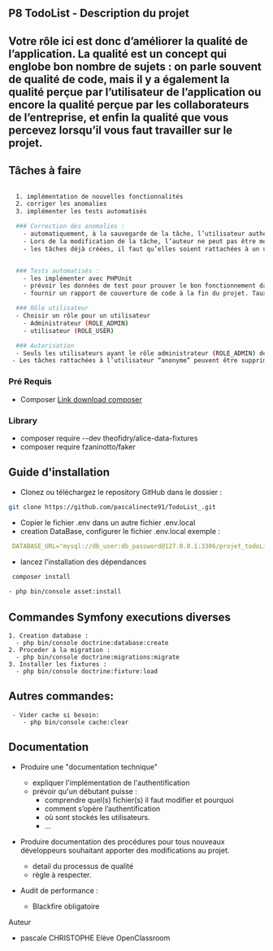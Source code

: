 ## P8 TodoList   -  Description du projet


## Votre rôle ici est donc d’améliorer la qualité de l’application. La qualité est un concept qui englobe bon nombre de sujets : on parle souvent de qualité de code, mais il y a également la qualité perçue par l’utilisateur de l’application ou encore la qualité perçue par les collaborateurs de l’entreprise, et enfin la qualité que vous percevez lorsqu’il vous faut travailler sur le projet.


  ## Tâches à faire  
```sh

  1. implémentation de nouvelles fonctionnalités 
  2. corriger les anomalies 
  3. implémenter les tests automatisés

  ### Correction des anomalies :
    - automatiquement, à la sauvegarde de la tâche, l’utilisateur authentifié soit rattaché à la tâche nouvellement créée.
    - Lors de la modification de la tâche, l’auteur ne peut pas être modifié.
    - les tâches déjà créées, il faut qu’elles soient rattachées à un utilisateur “anonyme”.


  ### Tests automatisés :
    - les implémenter avec PHPUnit
    - prévoir les données de test pour prouver le bon fonctionnement dans les    cas explicités ici.
    - fournir un rapport de couverture de code à la fin du projet. Taux de couverture supérieur à 70%.

  ### Rôle utilisateur
  - Choisir un rôle pour un utilisateur
    - Administrateur (ROLE_ADMIN)
    - utilisateur (ROLE_USER)

  ### Autorisation
  - Seuls les utilisateurs ayant le rôle administrateur (ROLE_ADMIN) doivent pouvoir accéder aux pages de gestion des utilisateurs.
 - Les tâches rattachées à l’utilisateur “anonyme” peuvent être supprimées uniquement par les utilisateurs ayant le rôle administrateur (ROLE_ADMIN).
```
### Pré Requis

  
  - Composer [Link download composer](https://getcomposer.org/download/)

### Library
  - composer require --dev theofidry/alice-data-fixtures
  - composer require fzaninotto/faker


##  Guide d'installation

  - Clonez ou téléchargez le repository GitHub dans le dossier :
  ```sh
  git clone https://github.com/pascalinecte91/TodoList_.git
  ```

  - Copier le fichier .env dans un autre fichier .env.local
  - creation DataBase, configurer le fichier .env.local exemple :
  ```yaml
   DATABASE_URL="mysql://db_user:db_password@127.0.0.1:3306/projet_todoList?serverVersion=5.7"
  ```
  - lancez l'installation des dépendances
  ```sh
   composer install
   
  - php bin/console asset:install
  ```

## Commandes Symfony executions diverses
  ```
  1. Creation database : 
    - php bin/console doctrine:database:create
  2. Proceder à la migration : 
    - php bin/console doctrine:migrations:migrate
  3. Installer les fixtures :
    - php bin/console doctrine:fixture:load
```

## Autres commandes:
```
 - Vider cache si besoin:
    - php bin/console cache:clear
```

## Documentation


  - Produire une "documentation technique"
    - expliquer l'implémentation de l'authentification
    - prévoir qu'un débutant puisse :
      - comprendre quel(s) fichier(s) il faut modifier et pourquoi
      - comment s’opère l’authentification
      - où sont stockés les utilisateurs.
      - ...

  - Produire documentation des procédures  pour tous nouveaux développeurs souhaitant apporter des modifications au projet.
      - detail du processus de qualité
      - règle à respecter.

  - Audit de performance : 
      - Blackfire obligatoire


Auteur
- pascale CHRISTOPHE  Elève OpenClassroom
   

